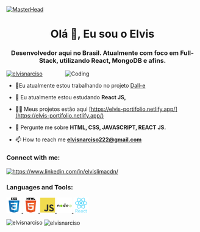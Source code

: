 [![MasterHead](https://user-images.githubusercontent.com/10498744/210012254-234538ff-d198-48aa-8964-37e6fd45d227.gif)](https://elvis-portifolio.netlify.app/)
<h1 align="center">Olá 👋, Eu sou o Elvis</h1>
<h3 align="center">Desenvolvedor aqui no Brasil. Atualmente com foco em Full-Stack, utilizando React, MongoDB e afins.</h3>

<img align="right" alt="Coding" width="350" src="https://media2.giphy.com/media/qgQUggAC3Pfv687qPC/giphy.gif?cid=790b7611539c267a5dac966c4da935b168e84936c5f6b5c0&rid=giphy.gif&ct=g">

<p align="left"> <a href="https://github.com/ryo-ma/github-profile-trophy"><img src="https://github-profile-trophy.vercel.app/?username=elvisnarciso" alt="elvisnarciso" /></a> </p>


- 🔭Eu atualmente estou trabalhando no projeto [Dall-e](https://elvis-teste-site-artificial-7097b7.netlify.app/)

- 🌱 Eu atualmente estou estudando **React JS,**

- 👨‍💻 Meus projetos estão aqui [https://elvis-portifolio.netlify.app/](https://elvis-portifolio.netlify.app/)

- 💬 Pergunte me sobre **HTML, CSS, JAVASCRIPT, REACT JS.**

- 📫 How to reach me **elvisnarciso222@gmail.com**

<h3 align="left">Connect with me:</h3>
<p align="left">
<a href="https://linkedin.com/in/https://www.linkedin.com/in/elvislimacdn/" target="blank"><img align="center" src="https://raw.githubusercontent.com/rahuldkjain/github-profile-readme-generator/master/src/images/icons/Social/linked-in-alt.svg" alt="https://www.linkedin.com/in/elvislimacdn/" height="30" width="40" /></a>
</p>

<h3 align="left">Languages and Tools:</h3>
<p align="left"> <a href="https://www.w3schools.com/css/" target="_blank" rel="noreferrer"> <img src="https://raw.githubusercontent.com/devicons/devicon/master/icons/css3/css3-original-wordmark.svg" alt="css3" width="40" height="40"/> </a> <a href="https://www.w3.org/html/" target="_blank" rel="noreferrer"> <img src="https://raw.githubusercontent.com/devicons/devicon/master/icons/html5/html5-original-wordmark.svg" alt="html5" width="40" height="40"/> </a> <a href="https://developer.mozilla.org/en-US/docs/Web/JavaScript" target="_blank" rel="noreferrer"> <img src="https://raw.githubusercontent.com/devicons/devicon/master/icons/javascript/javascript-original.svg" alt="javascript" width="40" height="40"/> </a> <a href="https://nodejs.org" target="_blank" rel="noreferrer"> <img src="https://raw.githubusercontent.com/devicons/devicon/master/icons/nodejs/nodejs-original-wordmark.svg" alt="nodejs" width="40" height="40"/> </a> <a href="https://reactjs.org/" target="_blank" rel="noreferrer"> <img src="https://raw.githubusercontent.com/devicons/devicon/master/icons/react/react-original-wordmark.svg" alt="react" width="40" height="40"/> </a> </p>

<p><img align="left" src="https://github-readme-stats.vercel.app/api/top-langs?username=elvisnarciso&show_icons=true&locale=en&layout=compact" alt="elvisnarciso" /></p>

<p>&nbsp;<img align="center" src="https://github-readme-stats.vercel.app/api?username=elvisnarciso&show_icons=true&locale=en" alt="elvisnarciso" /></p>

